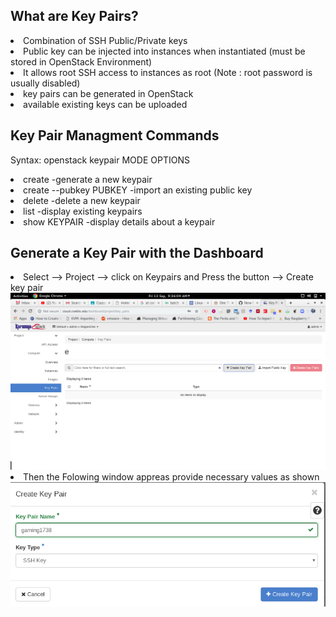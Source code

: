 What are Key Pairs?
-----------------------------------------------
<li>Combination of SSH Public/Private keys </li>
<li>Public key can be injected into instances when instantiated (must be stored in OpenStack Environment) </li>
<li>It allows root SSH access to instances as root (Note : root password is usually disabled) </li>
<li>key pairs can be generated in OpenStack</li>
<li>available existing keys can be uploaded </li>

Key Pair Managment Commands
-----------------------------------------
Syntax: openstack keypair MODE OPTIONS

<li>create -generate a new keypair </li>
<li>create --pubkey PUBKEY -import an existing public key</li>
<li>delete -delete a new keypair </li>
<li>list -display existing keypairs </li>
<li>show KEYPAIR -display details about a keypair </li>

Generate a Key Pair with the Dashboard
-----------------------------------------------
<li> Select --> Project --> click on Keypairs and Press the button --> Create key pair</li>
<img src='https://github.com/blrk/OpenStack-labs.io/blob/master/Screenshot%20from%202019-09-13%2009-36-09.png'>
<li>Then the Folowing window appreas provide necessary values as shown </li>
<img src='https://github.com/blrk/OpenStack-labs.io/blob/master/Screenshot_2019-09-13_09-54-47.png'>
